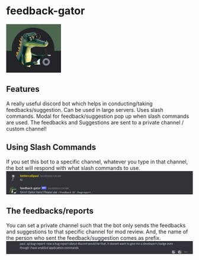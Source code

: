 # feedback-gator

<img src="Screenshot_3.png" alt="Screenshot 3">

## Features
A really useful discord bot which helps in conducting/taking feedbacks/suggestion. 
Can be used in large servers. 
Uses slash commands. 
Modal for feedback/suggestion pop up when slash commands are used.
The feedbacks and Suggestions are sent to a private channel / custom channel!

## Using Slash Commands
If you set this bot to a specific channel, whatever you type in that channel, the bot will respond with what slash commands to use.
<img src="Screenshot_1.png" alt="Screenshot 1">

## The feedbacks/reports
You can set a private channel such that the bot only sends the feedbacks and suggestions to that specific channel for mod review.
And, the name of the person who sent the feedback/suggestion comes as prefix.
<img src="Screenshot_2.png" alt="Screenshot 2">

